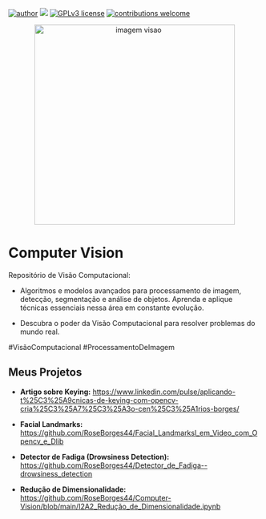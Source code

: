 [![author](https://img.shields.io/badge/author-rosemeriborges-red.svg)](https://www.linkedin.com/in/rosemeri-borges-92b486237/) [![](https://img.shields.io/badge/python-3.7+-blue.svg)](https://www.python.org/downloads/release/python-365/) [![GPLv3 license](https://img.shields.io/badge/License-GPLv3-blue.svg)](http://perso.crans.org/besson/LICENSE.html) [![contributions welcome](https://img.shields.io/badge/contributions-welcome-brightgreen.svg?style=flat)](https://github.com/rafaelnduarte/portfolio/issues)

<p align="center">
  <img src="https://img.freepik.com/fotos-gratis/captura-aproximada-do-olho-azul-do-hacker-usando-oculos-opticos-com-codigo-de-dados-refletindo-no-vidro_181624-60953.jpg?w=1380&t=st=1687261079~exp=1687261679~hmac=1abc6d5c7299a830f8fa84ed0e2b3d47781ecccc6e7273a912377a876a7b9d25" alt="imagem visao"height=400px >
</p>


# Computer Vision
Repositório de Visão Computacional: </p>
- Algoritmos e modelos avançados para processamento de imagem, detecção, segmentação e análise de objetos. Aprenda e aplique técnicas essenciais nessa área em constante evolução. </p>
- Descubra o poder da Visão Computacional para resolver problemas do mundo real.</p>
  
#VisãoComputacional    #ProcessamentoDeImagem


## Meus Projetos
- **Artigo sobre Keying:** https://www.linkedin.com/pulse/aplicando-t%25C3%25A9cnicas-de-keying-com-opencv-cria%25C3%25A7%25C3%25A3o-cen%25C3%25A1rios-borges/</p>
- **Facial Landmarks:** https://github.com/RoseBorges44/Facial_Landmarksl_em_Video_com_Opencv_e_Dlib</p>
- **Detector de Fadiga (Drowsiness Detection):** https://github.com/RoseBorges44/Detector_de_Fadiga--drowsiness_detection</p>
- **Redução de Dimensionalidade:** https://github.com/RoseBorges44/Computer-Vision/blob/main/I2A2_Redução_de_Dimensionalidade.ipynb

